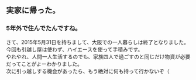 ## 実家に帰った。

### 5年外で住んでたんですね。

さて、2015年5月31日を持ちまして、大阪での一人暮らしは終了となりました。  
今回も引越し屋は使わず、ハイエースを使って手積みです。  
やれやれ、人間一人生活するのでも、家族四人で過ごすのと同じだけ物資が必要だってことがよーわかりました。  
次に引っ越しする機会があったら、もう絶対に何も持って行かないぞ（

